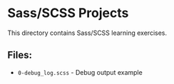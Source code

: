 # Sass/SCSS Projects

This directory contains Sass/SCSS learning exercises.

## Files:
- `0-debug_log.scss` - Debug output example